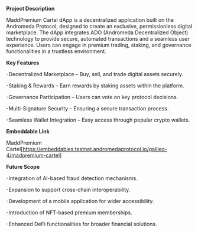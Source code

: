 **Project Description**

MaddPremium Cartel dApp is a decentralized application built on the Andromeda Protocol, designed to create an exclusive, permissionless digital marketplace. The dApp integrates ADO (Andromeda Decentralized Object) technology to provide secure, automated transactions and a seamless user experience. Users can engage in premium trading, staking, and governance functionalities in a trustless environment.


**Key Features**

-Decentralized Marketplace – Buy, sell, and trade digital assets securely.

-Staking & Rewards – Earn rewards by staking assets within the platform.

-Governance Participation – Users can vote on key protocol decisions.

-Multi-Signature Security – Ensuring a secure transaction process.

-Seamless Wallet Integration – Easy access through popular crypto wallets.


**Embeddable Link**

MaddPremium Cartel[https://embeddables.testnet.andromedaprotocol.io/galileo-4/madpremium-cartel]


**Future Scope**

-Integration of AI-based fraud detection mechanisms.

-Expansion to support cross-chain interoperability.

-Development of a mobile application for wider accessibility.

-Introduction of NFT-based premium memberships.

-Enhanced DeFi functionalities for broader financial solutions.
